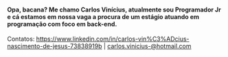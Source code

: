 <h4>Opa, bacana? Me chamo Carlos Vinícius, atualmente sou Programador Jr e cá estamos em nossa vaga a procura de um estágio atuando em programação com foco em back-end.</h4>

Contatos: https://www.linkedin.com/in/carlos-vin%C3%ADcius-nascimento-de-jesus-73838919b | carlos.vinicius-@hotmail.com
